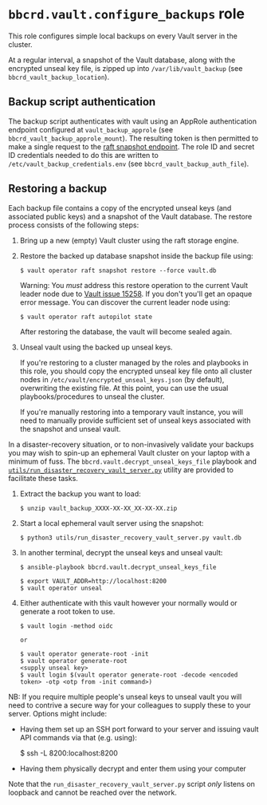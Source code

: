`bbcrd.vault.configure_backups` role
====================================

This role configures simple local backups on every Vault server in the cluster.

At a regular interval, a snapshot of the Vault database, along with the
encrypted unseal key file, is zipped up into `/var/lib/vault_backup` (see
`bbcrd_vault_backup_location`).


Backup script authentication
----------------------------

The backup script authenticates with vault using an AppRole authentication
endpoint configured at `vault_backup_approle` (see
`bbcrd_vault_backup_approle_mount`). The resulting token is then permitted to
make a single request to the [raft snapshot
endpoint](https://developer.hashicorp.com/vault/api-docs/system/storage/raft#take-a-snapshot-of-the-raft-cluster).
The role ID and secret ID credentials needed to do this are written to
`/etc/vault_backup_credentials.env` (see `bbcrd_vault_backup_auth_file`).


Restoring a backup
------------------

Each backup file contains a copy of the encrypted unseal keys (and associated
public keys) and a snapshot of the Vault database. The restore process consists
of the following steps:

1. Bring up a new (empty) Vault cluster using the raft storage engine.

2. Restore the backed up database snapshot inside the backup file using:
   
   ```
   $ vault operator raft snapshot restore --force vault.db
   ```
   
   Warning: You *must* address this restore operation to the current Vault
   leader node due to [Vault issue
   15258](https://github.com/hashicorp/vault/issues/15258). If you don't you'll
   get an opaque error message. You can discover the current leader node using:
   
   ```
   $ vault operator raft autopilot state
   ```
   
   After restoring the database, the vault will become sealed again.

3. Unseal vault using the backed up unseal keys.
   
   If you're restoring to a cluster managed by the roles and playbooks in this
   role, you should copy the encrypted unseal key file onto all cluster nodes
   in `/etc/vault/encrypted_unseal_keys.json` (by default), overwriting the
   existing file. At this point, you can use the usual playbooks/procedures to
   unseal the cluster.
   
   If you're manually restoring into a temporary vault instance, you will need
   to manually provide sufficient set of unseal keys associated with the
   snapshot and unseal vault.

In a disaster-recovery situation, or to non-invasively validate your backups
you may wish to spin-up an ephemeral Vault cluster on your laptop with a
minimum of fuss. The `bbcrd.vault.decrypt_unseal_keys_file` playbook
and
[`utils/run_disaster_recovery_vault_server.py`](../utils/run_disaster_recovery_vault_server.py)
utility are provided to facilitate these tasks.

1. Extract the backup you want to load:

       $ unzip vault_backup_XXXX-XX-XX_XX-XX-XX.zip

3. Start a local ephemeral vault server using the snapshot:

       $ python3 utils/run_disaster_recovery_vault_server.py vault.db

2. In another terminal, decrypt the unseal keys and unseal vault:

       $ ansible-playbook bbcrd.vault.decrypt_unseal_keys_file
       
       $ export VAULT_ADDR=http://localhost:8200
       $ vault operator unseal

4. Either authenticate with this vault however your normally would or generate
   a root token to use.

       $ vault login -method oidc
       
       or
       
       $ vault operator generate-root -init
       $ vault operator generate-root
       <supply unseal key>
       $ vault login $(vault operator generate-root -decode <encoded token> -otp <otp from -init command>)

NB: If you require multiple people's unseal keys to unseal vault you will need
to contrive a secure way for your colleagues to supply these to your server.
Options might include:

* Having them set up an SSH port forward to your server and issuing vault API
  commands via that (e.g. using):

     $ ssh -L 8200:localhost:8200 <your machine>

* Having them physically decrypt and enter them using your computer

Note that the `run_disaster_recovery_vault_server.py` script *only* listens on
loopback and cannot be reached over the network.
